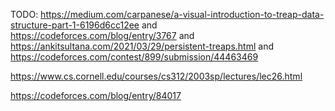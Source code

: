 TODO: https://medium.com/carpanese/a-visual-introduction-to-treap-data-structure-part-1-6196d6cc12ee and https://codeforces.com/blog/entry/3767 and https://ankitsultana.com/2021/03/29/persistent-treaps.html and https://codeforces.com/contest/899/submission/44463469

https://www.cs.cornell.edu/courses/cs312/2003sp/lectures/lec26.html

https://codeforces.com/blog/entry/84017
